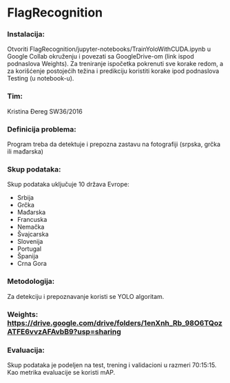 # FlagRecognition

### Instalacija:
Otvoriti FlagRecognition/jupyter-notebooks/TrainYoloWithCUDA.ipynb u Google Collab okruženju i povezati sa GoogleDrive-om (link ispod podnaslova Weights).
Za treniranje ispočetka pokrenuti sve korake redom, a za korišćenje postojećih težina i predikciju koristiti korake ipod podnaslova Testing (u notebook-u).

### Tim:
Kristina Đereg SW36/2016

### Definicija problema:
Program treba da detektuje i prepozna zastavu na fotografiji (srpska, grčka ili mađarska)

### Skup podataka:
Skup podataka uključuje 10 država Evrope:

- Srbija
- Grčka
- Mađarska
- Francuska
- Nemačka
- Švajcarska
- Slovenija
- Portugal
- Španija
- Crna Gora

### Metodologija:
Za detekciju i prepoznavanje koristi se YOLO algoritam.

### Weights: https://drive.google.com/drive/folders/1enXnh_Rb_98O6TQozATFE6vvzAFAvbB9?usp=sharing

### Evaluacija:
Skup podataka je podeljen na test, trening i validacioni u razmeri 70:15:15. Kao metrika evaluacije se koristi mAP.

